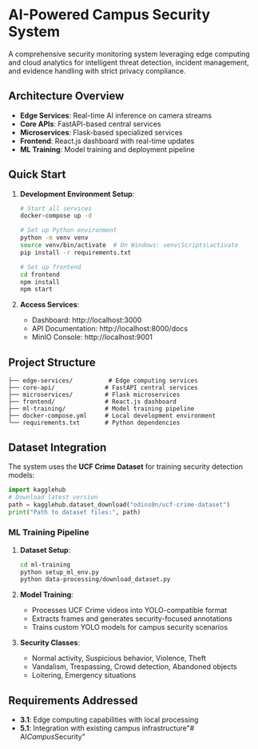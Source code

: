# AI-Powered Campus Security System

A comprehensive security monitoring system leveraging edge computing and cloud analytics for intelligent threat detection, incident management, and evidence handling with strict privacy compliance.

## Architecture Overview

- **Edge Services**: Real-time AI inference on camera streams
- **Core APIs**: FastAPI-based central services
- **Microservices**: Flask-based specialized services
- **Frontend**: React.js dashboard with real-time updates
- **ML Training**: Model training and deployment pipeline

## Quick Start

1. **Development Environment Setup**:
   ```bash
   # Start all services
   docker-compose up -d
   
   # Set up Python environment
   python -m venv venv
   source venv/bin/activate  # On Windows: venv\Scripts\activate
   pip install -r requirements.txt
   
   # Set up frontend
   cd frontend
   npm install
   npm start
   ```

2. **Access Services**:
   - Dashboard: http://localhost:3000
   - API Documentation: http://localhost:8000/docs
   - MinIO Console: http://localhost:9001

## Project Structure

```
├── edge-services/          # Edge computing services
├── core-api/              # FastAPI central services
├── microservices/         # Flask microservices
├── frontend/              # React.js dashboard
├── ml-training/           # Model training pipeline
├── docker-compose.yml     # Local development environment
└── requirements.txt       # Python dependencies
```

## Dataset Integration

The system uses the **UCF Crime Dataset** for training security detection models:

```python
import kagglehub
# Download latest version
path = kagglehub.dataset_download("odins0n/ucf-crime-dataset")
print("Path to dataset files:", path)
```

### ML Training Pipeline

1. **Dataset Setup**:
   ```bash
   cd ml-training
   python setup_ml_env.py
   python data-processing/download_dataset.py
   ```

2. **Model Training**:
   - Processes UCF Crime videos into YOLO-compatible format
   - Extracts frames and generates security-focused annotations
   - Trains custom YOLO models for campus security scenarios

3. **Security Classes**:
   - Normal activity, Suspicious behavior, Violence, Theft
   - Vandalism, Trespassing, Crowd detection, Abandoned objects
   - Loitering, Emergency situations

## Requirements Addressed

- **3.1**: Edge computing capabilities with local processing
- **5.1**: Integration with existing campus infrastructure" #   A I _ C a m p u s _ S e c u r i t y "    
 